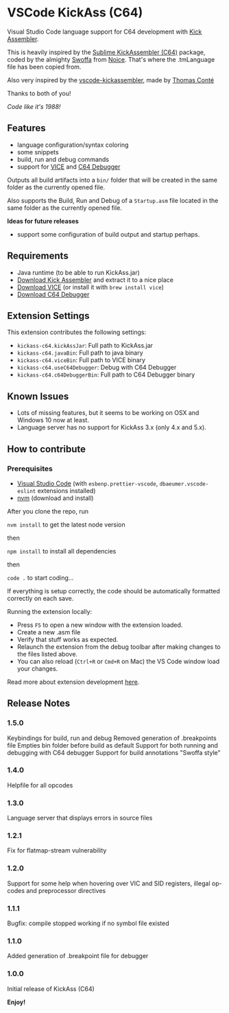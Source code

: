 # VSCode KickAss (C64)

Visual Studio Code language support for C64 development with [Kick Assembler](http://www.theweb.dk/KickAssembler/Main.html#frontpage).

This is heavily inspired by the [Sublime KickAssembler (C64)](https://github.com/Swoffa/SublimeKickAssemblerC64) package, coded by the almighty [Swoffa](https://csdb.dk/scener/?id=984) from [Noice](https://csdb.dk/group/?id=333). That's where the .tmLanguage file has been copied from.

Also very inspired by the [vscode-kickassembler](https://github.com/tomconte/vscode-kickassembler), made by [Thomas Conté](https://github.com/tomconte)

Thanks to both of you!

_Code like it's 1988!_

## Features

- language configuration/syntax coloring
- some snippets
- build, run and debug commands
- support for [VICE](http://vice-emu.sourceforge.net/) and [C64 Debugger](https://c64-debugger.sourceforge.io/)

Outputs all build artifacts into a `bin/` folder that will be created in the same folder as the currently opened file.

Also supports the Build, Run and Debug of a `Startup.asm` file located in the same folder as the currently opened file.

**Ideas for future releases**

- support some configuration of build output and startup perhaps.

## Requirements

- Java runtime (to be able to run KickAss.jar)
- [Download Kick Assembler](http://www.theweb.dk/KickAssembler/KickAssembler.zip) and extract it to a nice place
- [Download VICE](http://vice-emu.sourceforge.net/index.html#download) (or install it with `brew install vice`)
- [Download C64 Debugger](https://sourceforge.net/projects/c64-debugger/files/latest/download)

## Extension Settings

This extension contributes the following settings:

- `kickass-c64.kickAssJar`: Full path to KickAss.jar
- `kickass-c64.javaBin`: Full path to java binary
- `kickass-c64.viceBin`: Full path to VICE binary
- `kickass-c64.useC64Debugger`: Debug with C64 Debugger
- `kickass-c64.c64DebuggerBin`: Full path to C64 Debugger binary

## Known Issues

- Lots of missing features, but it seems to be working on OSX and Windows 10 now at least.
- Language server has no support for KickAss 3.x (only 4.x and 5.x).

## How to contribute

### Prerequisites

- [Visual Studio Code](https://code.visualstudio.com/) (with `esbenp.prettier-vscode`, `dbaeumer.vscode-eslint` extensions installed)
- [nvm](https://github.com/creationix/nvm) (download and install)

After you clone the repo, run

`nvm install` to get the latest node version

then

`npm install` to install all dependencies

then

`code .` to start coding...

If everything is setup correctly, the code should be automatically formatted correctly on each save.

Running the extension locally:

- Press `F5` to open a new window with the extension loaded.
- Create a new .asm file
- Verify that stuff works as expected.
- Relaunch the extension from the debug toolbar after making changes to the files listed above.
- You can also reload (`Ctrl+R` or `Cmd+R` on Mac) the VS Code window load your changes.

Read more about extension development [here](https://code.visualstudio.com/api).

## Release Notes

### 1.5.0

Keybindings for build, run and debug
Removed generation of .breakpoints file
Empties bin folder before build as default
Support for both running and debugging with C64 debugger
Support for build annotations "Swoffa style"

### 1.4.0

Helpfile for all opcodes

### 1.3.0

Language server that displays errors in source files

### 1.2.1

Fix for flatmap-stream vulnerability

### 1.2.0

Support for some help when hovering over VIC and SID registers, illegal op-codes and preprocessor directives

### 1.1.1

Bugfix: compile stopped working if no symbol file existed

### 1.1.0

Added generation of .breakpoint file for debugger

### 1.0.0

Initial release of KickAss (C64)

**Enjoy!**

